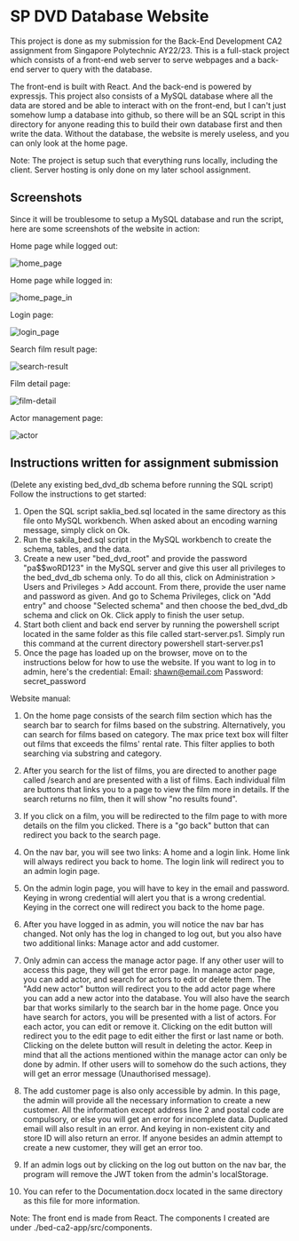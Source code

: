 # SP DVD Database Website

This project is done as my submission for the Back-End Development CA2 assignment from Singapore Polytechnic AY22/23. 
This is a full-stack project which consists of a front-end web server to serve webpages and a back-end server to query with the database. 

The front-end is built with React. And the back-end is powered by expressjs. 
This project also consists of a MySQL database where all the data are stored and be able to interact with on the front-end, 
but I can't just somehow lump a database into github, so there will be an SQL script in this directory for anyone reading this to build their own database first and then write the data. 
Without the database, the website is merely useless, and you can only look at the home page.

Note: The project is setup such that everything runs locally, including the client. Server hosting is only done on my later school assignment.

## Screenshots

Since it will be troublesome to setup a MySQL database and run the script, here are some screenshots of the website in action:

Home page while logged out:

![home_page](./screenshots/home-page.png)

Home page while logged in:

![home_page_in](./screenshots/home-page-logged-in.png)

Login page:

![login_page](./screenshots/login-page.png)

Search film result page:

![search-result](./screenshots/search-result.png)

Film detail page:

![film-detail](./screenshots/film-result.png)

Actor management page:

![actor](./screenshots/actor-page.png)

## Instructions written for assignment submission
(Delete any existing bed_dvd_db schema before running the SQL script)
Follow the instructions to get started:
1. Open the SQL script saklia_bed.sql located in the same directory as this file onto MySQL workbench. When asked about an encoding warning message, simply click on Ok.
2. Run the sakila_bed.sql script in the MySQL workbench to create the schema, tables, and the data.
3. Create a new user "bed_dvd_root" and provide the password "pa$$woRD123" in the MySQL server and give this user all privileges to the bed_dvd_db schema only.
To do all this, click on Administration > Users and Privileges > Add account. From there, provide the user name and password as given.
And go to Schema Privileges, click on "Add entry" and choose "Selected schema" and then choose the bed_dvd_db schema and click on Ok. 
Click apply to finish the user setup.
4. Start both client and back end server by running the powershell script located in the same folder as this file called start-server.ps1. Simply run this command at the current directory
powershell start-server.ps1
5. Once the page has loaded up on the browser, move on to the instructions below for how to use the website.
If you want to log in to admin, here's the credential:
Email: shawn@email.com
Password: secret_password

Website manual:
1. On the home page consists of the search film section which has the search bar to search for films based on the substring. Alternatively, you can search for films
based on category. The max price text box will filter out films that exceeds the films' rental rate. This filter applies to both searching via substring and category.

2. After you search for the list of films, you are directed to another page called /search and are presented with a list of films. Each individual film are buttons
that links you to a page to view the film more in details. If the search returns no film, then it will show "no results found".

3. If you click on a film, you will be redirected to the film page to with more details on the film you clicked. There is a "go back" button that can redirect you back
to the search page.

4. On the nav bar, you will see two links: A home and a login link. Home link will always redirect you back to home. The login link will redirect you to an admin login page.

5. On the admin login page, you will have to key in the email and password. Keying in wrong credential will alert you that is a wrong credential. Keying in the 
correct one will redirect you back to the home page.

6. After you have logged in as admin, you will notice the nav bar has changed. Not only has the log in changed to log out, but you also have two additional links:
Manage actor and add customer.

7. Only admin can access the manage actor page. If any other user will to access this page, they will get the error page. In manage actor page, you can add actor, and search
for actors to edit or delete them. The "Add new actor" button will redirect you to the add actor page where you can add a new actor into the database. You will also have the
search bar that works similarly to the search bar in the home page. Once you have search for actors, you will be presented with a list of actors. For each actor, you can edit
or remove it. Clicking on the edit button will redirect you to the edit page to edit either the first or last name or both. Clicking on the delete button will result in
deleting the actor. Keep in mind that all the actions mentioned within the manage actor can only be done by admin. If other users will to somehow do the such actions, they
will get an error message (Unauthorised message).

8. The add customer page is also only accessible by admin. In this page, the admin will provide all the necessary information to create a new customer. All the information
except address line 2 and postal code are compulsory, or else you will get an error for incomplete data. Duplicated email will also result in an error. And keying in
non-existent city and store ID will also return an error. If anyone besides an admin attempt to create a new customer, they will get an error too.

9. If an admin logs out by clicking on the log out button on the nav bar, the program will remove the JWT token from the admin's localStorage.

10. You can refer to the Documentation.docx located in the same directory as this file for more information.

Note: The front end is made from React. The components I created are under ./bed-ca2-app/src/components.